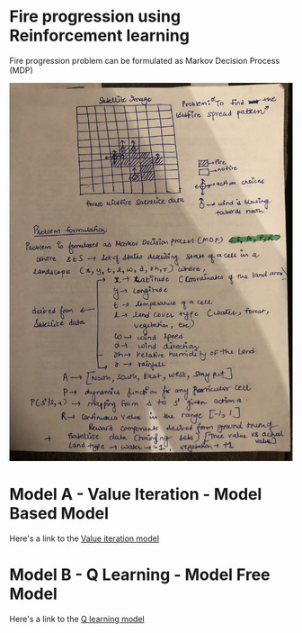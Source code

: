 # Fire progression using Reinforcement learning

Fire progression problem can be formulated as Markov Decision Process (MDP)

<div style="width:500; height:500">
<img src="/fire_spread/images/mdp_problem_formulation.jpg" alt="MDP Problem Fomulation"
	title="MDP Problem Fomulation" />
</div>

# Model A - Value Iteration - Model Based Model
Here's a link to the [Value iteration model](/fire_spread/modelA/Value_iteration_fire_spread_pattern_v1.0.ipynb)


# Model B - Q Learning - Model Free Model
Here's a link to the [Q learning model](/fire_spread/modelB/Q_learning_fire_spread_pattern_v1.0.ipynb)




